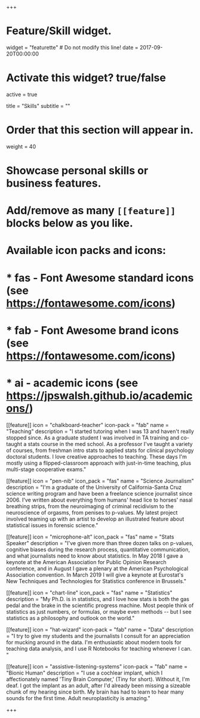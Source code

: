 +++
# Feature/Skill widget.
widget = "featurette"  # Do not modify this line!
date = 2017-09-20T00:00:00

# Activate this widget? true/false
active = true

title = "Skills"
subtitle = ""

# Order that this section will appear in.
weight = 40

# Showcase personal skills or business features.
#
# Add/remove as many `[[feature]]` blocks below as you like.
#
# Available icon packs and icons:
# * fas - Font Awesome standard icons (see https://fontawesome.com/icons)
# * fab - Font Awesome brand icons (see https://fontawesome.com/icons)
# * ai - academic icons (see https://jpswalsh.github.io/academicons/)




[[feature]]
icon = "chalkboard-teacher"
icon-pack = "fab"
name = "Teaching"
description = "I started tutoring when I was 13 and haven't really stopped since. As a graduate student I was involved in TA training and co-taught a stats course in the med school. As a professor I've taught a variety of courses, from freshman intro stats to applied stats for clinical psychology doctoral students. I love creative approaches to teaching. These days I'm mostly using a flipped-classroom approach with just-in-time teaching, plus multi-stage cooperative exams."

[[feature]]
  icon = "pen-nib"
  icon_pack = "fas"
  name = "Science Journalism"
  description = "I'm a graduate of the University of California-Santa Cruz science writing program and have been a freelance science journalist since 2006. I've written about everything from humans' head lice to horses' nasal breathing strips, from the neuroimaging of criminal recidivism to the neuroscience of orgasms, from penises to p-values. My latest project involved teaming up with an artist to develop an illustrated feature about statistical issues in forensic science."

[[feature]]
  icon = "microphone-alt"
  icon_pack = "fas"
  name = "Stats Speaker"
  description = "I've given more than three dozen talks on p-values, cognitive biases during the research process, quantitative communication, and what journalists need to know about statistics. In May 2018 I gave a keynote at the American Association for Public Opinion Research conference, and in August I gave a plenary at the American Psychological Association convention. In March 2019 I will give a keynote at Eurostat's New Techniques and Technologies for Statistics conference in Brussels."



[[feature]]
  icon = "chart-line"
  icon_pack = "fas"
  name = "Statistics"
  description = "My Ph.D. is in statistics, and I love how stats is both the gas pedal and the brake in the scientific progress machine. Most people think of statistics as just numbers, or formulas, or maybe even methods -- but I see statistics as a philosophy and outlook on the world."

[[feature]]
icon = "hat-wizard"
icon-pack = "fab"
name = "Data"
description = "I try to give my students and the journalists I consult for an appreciation for mucking around in the data. I'm enthusiastic about modern tools for teaching data analysis, and I use R Notebooks for teaching whenever I can. "


[[feature]]
icon = "assistive-listening-systems"
icon-pack = "fab"
name = "Bionic Human"
description = "I use a cochlear implant, which I affectionately named 'Tiny Brain Computer,' (Tiny for short). Without it, I'm deaf. I got the implant as an adult, after I'd already been missing a sizeable chunk of my hearing since birth. My brain has had to learn to hear many sounds for the first time. Adult neuroplasticity is amazing."


+++
